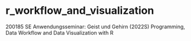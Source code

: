 # r_workflow_and_visualization
200185 SE Anwendungsseminar: Geist und Gehirn (2022S) Programming, Data Workflow and Data Visualization with R
